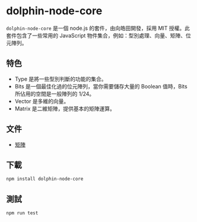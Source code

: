 # dolphin-node-core

`dolphin-node-core` 是一個 node.js 的套件，由向皓田開發，採用 MIT 授權。此套件包含了一些常用的 JavaScript 物件集合，例如：型別處理、向量、矩陣、位元陣列。

## 特色

* Type 是將一些型別判斷的功能的集合。
* Bits 是一個最佳化過的位元陣列，當你需要儲存大量的 Boolean 值時，Bits 所佔用的空間是一般陣列的 1/24。
* Vector 是多維的向量。
* Matrix 是二維矩陣，提供基本的矩陣運算。

## 文件

* [矩陣](https://leoshiang.github.io/dolphin-node-core/matrix.html)

## 下載
```bash
npm install dolphin-node-core
```

## 測試
```bash
npm run test
```
